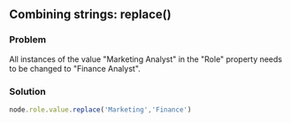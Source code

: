 ## Combining strings: replace() 

### Problem
All instances of the value "Marketing Analyst" in the "Role" property needs to be changed to "Finance Analyst".


### Solution

```javascript
node.role.value.replace('Marketing','Finance')
```

